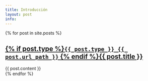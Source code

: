 ```yaml
---
title: Introducción
layout: post
info:
---
```


<section id='content'>
{% for post in site.posts %}
  <article class='{{ post.type }}'>
    <a name='{{ post.url }}' href='#{{ post.url }}'><h2>{% if post.type %}<code><b>{{ post.type }}</b> {{ post.url_path }}</code> {% endif %}{{ post.title }}</h2></a>
    <section class='body'>
      {{ post.content }}
    </section>
  </article>
{% endfor %}
</section>
